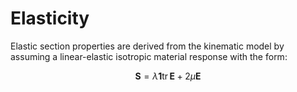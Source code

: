 # Elasticity

Elastic section properties are derived from the kinematic model by assuming a linear-elastic isotropic material response with the form:

$$
\boldsymbol{S}=\lambda \mathbf{1} \operatorname{tr} \boldsymbol{E}+2 \mu \boldsymbol{E}
$$

